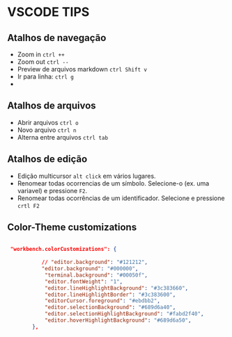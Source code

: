 # VSCODE TIPS


## Atalhos de navegação
- Zoom in  `ctrl ++`  
- Zoom out  `ctrl --`
- Preview de arquivos markdown `ctrl Shift v`
- Ir para linha: `ctrl g`
- 
## Atalhos de arquivos
- Abrir arquivos `ctrl o`
- Novo arquivo `ctrl n`
- Alterna entre arquivos `ctrl tab`

## Atalhos de edição
- Edição multicursor `alt click` em vários lugares. 
- Renomear todas ocorrencias de um símbolo. Selecione-o (ex. uma variavel) e pressione `F2`. 
- Renomear todas ocorrências de um identificador. Selecione e pressione `crtl F2`


## Color-Theme customizations

```json

 "workbench.colorCustomizations": {
        
           // "editor.background": "#121212",
           "editor.background": "#000000",
            "terminal.background": "#00050f",
            "editor.fontWeight": "1",
            "editor.lineHighlightBackground": "#3c383660",
            "editor.lineHighlightBorder": "#3c383600",
            "editorCursor.foreground": "#ebdbb2",
            "editor.selectionBackground": "#689d6a40",
            "editor.selectionHighlightBackground": "#fabd2f40",
            "editor.hoverHighlightBackground": "#689d6a50",
        },

```